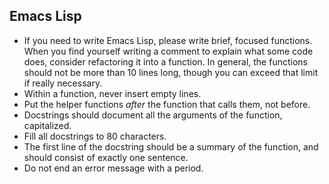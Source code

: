 ## Emacs Lisp

- If you need to write Emacs Lisp, please write brief, focused functions. When you find yourself writing a comment to explain what some code does, consider refactoring it into a function. In general, the functions should not be more than 10 lines long, though you can exceed that limit if really necessary.
- Within a function, never insert empty lines.
- Put the helper functions *after* the function that calls them, not before.
- Docstrings should document all the arguments of the function, capitalized.
- Fill all docstrings to 80 characters.
- The first line of the docstring should be a summary of the function, and should consist of exactly one sentence.
- Do not end an error message with a period.
